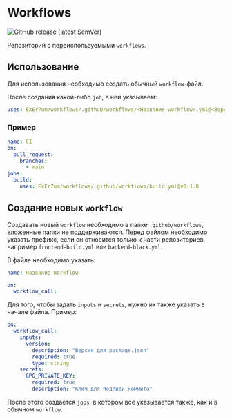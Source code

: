 # Workflows

![GitHub release (latest SemVer)](https://img.shields.io/github/v/release/exer7um/workflows?color=%232563EB&label=%D0%A0%D0%B5%D0%BB%D0%B8%D0%B7)

Репозиторий с переиспользуемыми `workflows`.

## Использование

Для использования необходимо создать обычный `workflow`-файл.

После создания какой-либо `job`, в ней указываем:

```yml
uses: ExEr7um/workflows/.github/workflows/<Название workflow>.yml@<Версия workflow>
```

### Пример

```yml
name: CI
on:
  pull_request:
    branches:
      - main
jobs:
  build:
    uses: ExEr7um/workflows/.github/workflows/build.yml@v0.1.0
```

## Создание новых `workflow`

Создавать новый `workflow` необходимо в папке `.github/workflows`, вложенные папки не поддерживаются. Перед файлом необходимо указать префикс, если он относится только к части репозиториев, например `frontend-build.yml` или `backend-black.yml`.

В файле необходимо указать:

```yml
name: Название Workflow

on:
  workflow_call:
```

Для того, чтобы задать `inputs` и `secrets`, нужно их также указать в начале файла. Пример:

```yml
on:
  workflow_call:
    inputs:
      version:
        description: "Версия для package.json"
        required: true
        type: string
    secrets:
      GPG_PRIVATE_KEY:
        required: true
        description: "Ключ для подписи коммита"
```

После этого создается `jobs`, в котором всё указывается также, как и в обычном `workflow`.
